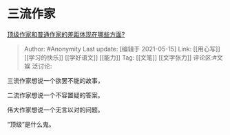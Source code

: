 # 三流作家
[顶级作家和普通作家的差距体现在哪些方面?](https://www.zhihu.com/question/441968455/answer/1706553610)

> Author: #Anonymity
> Last update: [编辑于 2021-05-15]
> Link: [[用心写]] [[学习的快乐]] [[学好语文]] [[能力]]
> Tag: [[文笔]] [[文字张力]]
> 评论区:#文娱
> 泛讨论:

三流作家想说一个欲罢不能的故事，

二流作家想说一个不容置疑的答案。

伟大作家想说一个无言以对的问题。

“顶级”是什么鬼。
